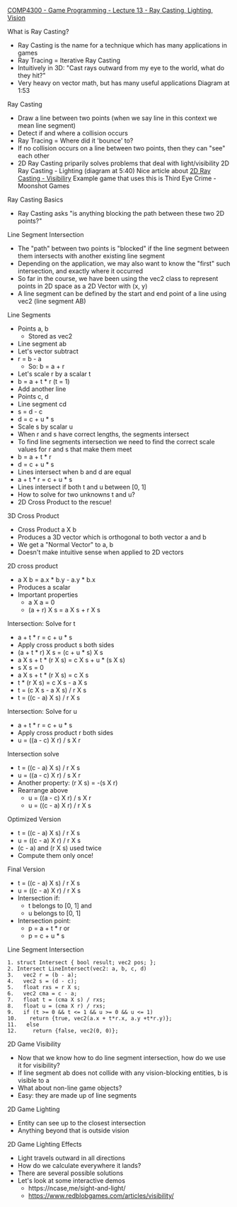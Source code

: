 [COMP4300 - Game Programming - Lecture 13 - Ray Casting, Lighting, Vision](https://youtu.be/rHI8WP3zdF0?list=PL_xRyXins84_Jf-aCh7chj47HR4oZLPwK)

What is Ray Casting?
* Ray Casting is the name for a technique which has many applications in games
* Ray Tracing = Iterative Ray Casting
* Intuitively in 3D: "Cast rays outward from my eye to the world, what do they hit?"
* Very heavy on vector math, but has many useful applications
Diagram at 1:53

Ray Casting
* Draw a line between two points (when we say line in this context we mean line segment)
* Detect if and where a collision occurs
* Ray Tracing = Where did it  'bounce' to?
* If no collision occurs on a line between two points, then they can "see" each other
* 2D Ray Casting priparily solves problems that deal with light/visibility
2D Ray Casting - Lighting (diagram at 5:40)
Nice article about [2D Ray Casting - Visibiliry](https://www.redblobgames.com/articles/visibility)
Example game that uses this is Third Eye Crime - Moonshot Games

Ray Casting Basics
* Ray Casting asks "is anything blocking the path between these two 2D points?"

Line Segment Intersection
* The "path" between two points is "blocked" if the line segment between them intersects with another existing line segment
* Depending on the application, we may also want to know the "first" such intersection, and exactly where it occurred
* So far in the course, we have been using the vec2 class to represent points in 2D space as a 2D Vector with (x, y)
* A line segment can be defined by the start and end point of a line using vec2 (line segment AB)

Line Segments
* Points a, b
	* Stored as vec2
* Line segment ab
* Let's vector subtract
* r = b - a
	* So: b = a + r
* Let's scale r by a scalar t
* b = a + t * r (t = 1)
* Add another line
* Points c, d
* Line segment cd
* s = d - c
* d = c + u * s
* Scale s by scalar u
* When r and s have correct lengths, the segments intersect
* To find line segments intersection we need to find the correct scale values for r and s that make them meet
* b = a + t * r
* d = c + u * s
* Lines intersect when b and d are equal
* a + t * r = c + u * s
* Lines intersect if both t and u between [0, 1]
* How to solve for two unknowns t and u?
* 2D Cross Product to the rescue!

3D Cross Product
* Cross Product a X b
* Produces a 3D vector which is orthogonal to both vector a and b
* We get a "Normal Vector" to a, b
* Doesn't make intuitive sense when applied to 2D vectors

2D cross product
* a X b = a.x * b.y - a.y * b.x
* Produces a scalar
* Important properties
	* a X a = 0
	* (a + r) X s = a X s + r X s

Intersection: Solve for t
* a + t * r = c + u * s
* Apply cross product s both sides
* (a + t * r) X s = (c + u * s) X s
* a X s + t * (r X s) = c X s + u * (s X s)
* s X s = 0
* a X s + t * (r X s) = c X s
* t * (r X s) = c X s - a X s
* t = (c X s - a X s) / r X s
* t = ((c  - a) X s) / r X s

Intersection: Solve for u
* a + t * r = c + u * s
* Apply cross product r both sides
* u = ((a  - c) X r) / s X r

Intersection solve
* t = ((c  - a) X s) / r X s
* u = ((a  - c) X r) / s X r
* Another property: (r X s) = -(s X r)
* Rearrange above
	* u = ((a  - c) X r) / s X r
	* u = ((c  - a) X r) / r X s

Optimized Version
* t = ((c  - a) X s) / r X s
* u = ((c  - a) X r) / r X s
* (c - a) and (r X s) used twice
* Compute them only once!

Final Version
* t = ((c  - a) X s) / r X s
* u = ((c  - a) X r) / r X s
* Intersection if:
	* t belongs to [0, 1] and 
	* u belongs to [0, 1]
* Intersection point:
	* p = a + t * r or
	* p = c + u * s

Line Segment Intersection
```
1. struct Intersect { bool result; vec2 pos; };
2. Intersect LineIntersect(vec2: a, b, c, d)
3.   vec2 r = (b - a);
4.   vec2 s = (d - c);
5.   float rxs = r X s;
6.   vec2 cma = c - a;
7.   float t = (cma X s) / rxs;
8.   float u = (cma X r) / rxs;
9.   if (t >= 0 && t <= 1 && u >= 0 && u <= 1)
10.    return {true, vec2(a.x + t*r.x, a.y +t*r.y)};
11.   else
12.     return {false, vec2(0, 0)};
```

2D Game Visibility
* Now that we know how to do line segment intersection, how do we use it for visibility?
* If line segment ab does not collide with any vision-blocking entities, b is visible to a
* What about non-line game objects?
* Easy: they are made up of line segments

2D Game Lighting
* Entity can see up to the closest intersection
* Anything beyond that is outside vision

2D Game Lighting Effects
* Light travels outward in all directions
* How do we calculate everywhere it lands?
* There are several possible solutions
* Let's look at some interactive demos
	* https://ncase,me/sight-and-light/
	* https://www.redblobgames.com/articles/visibility/
